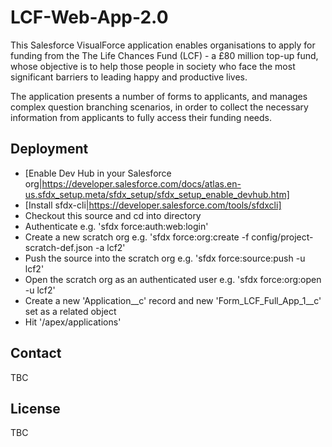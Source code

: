 # LCF-Web-App-2.0

This Salesforce VisualForce application enables organisations to apply for funding from the The Life Chances Fund (LCF) - a £80 million top-up fund, whose objective is to help those people in society who face the most significant barriers to leading happy and productive lives.

The application presents a number of forms to applicants, and manages complex question branching scenarios, in order to collect the necessary information from applicants to fully access their funding needs.

## Deployment

* [Enable Dev Hub in your Salesforce org|https://developer.salesforce.com/docs/atlas.en-us.sfdx_setup.meta/sfdx_setup/sfdx_setup_enable_devhub.htm]
* [Install sfdx-cli|https://developer.salesforce.com/tools/sfdxcli]
* Checkout this source and cd into directory
* Authenticate e.g. 'sfdx force:auth:web:login'
* Create a new scratch org e.g. 'sfdx force:org:create -f config/project-scratch-def.json -a lcf2'
* Push the source into the scratch org e.g. 'sfdx force:source:push -u lcf2'
* Open the scratch org as an authenticated user e.g. 'sfdx force:org:open -u lcf2'
* Create a new 'Application__c' record and new 'Form_LCF_Full_App_1__c' set as a related object
* Hit '/apex/applications'

## Contact

TBC

## License

TBC